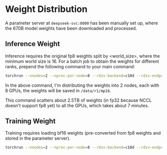 # Weight Distribution

A parameter server at `deepseek-svc:8000` has been manually set up, where the 670B model weights have been downloaded and processed.

## Inference Weight

Inference requires the original fp8 weights split by <world_size>, where the minimum world size is 16. For a batch job to obtain the weights for different ranks, prepend the following command to your main command:

```bash
torchrun --nnodes=2 --nproc-per-node=8 --rdzv-backend=c10d --rdzv-endpoint=deepseek-r1-trainer-0.deepseek-r1-network:29500 deepseek/weight_client.py --param-server deepseek-svc --param-port 8000 --dtype fp8 --save-dir /data/r1
```

In the above command, I'm distributing the weights into 2 nodes, each with 8 GPUs, the weights will be saved in `/data/r1/mp16`.

This command scatters about 2.5TB of weights (in fp32 because NCCL doesn't support fp8 yet) to all the GPUs, which takes about 7 minutes.

## Training Weight

Training requires loading bf16 weights (pre-converted from fp8 weights and stored in the parameter server).

```bash
torchrun --nnodes=2 --nproc-per-node=8 --rdzv-backend=c10d --rdzv-endpoint=deepseek-r1-trainer-0.deepseek-r1-network:29500 deepseek/weight_client.py --param-server deepseek-svc --param-port 8000 --dtype bf16 --save-dir /data/r1
```

